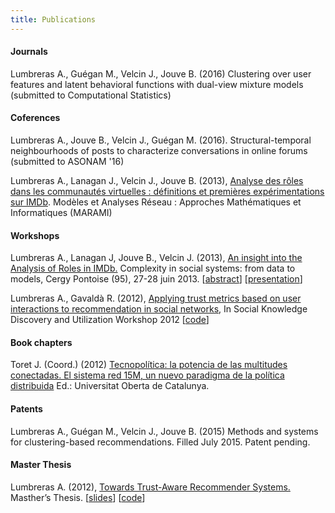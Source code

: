 ```yaml
---
title: Publications
---
```

#### Journals

Lumbreras A., Guégan M., Velcin J., Jouve B. (2016) Clustering over user features and latent behavioral functions with dual-view mixture models (submitted to Computational Statistics)

#### Coferences

Lumbreras A., Jouve B., Velcin J., Guégan M. (2016). Structural-temporal neighbourhoods of posts to characterize conversations in online forums (submitted to ASONAM '16)

Lumbreras A., Lanagan J., Velcin J.,  Jouve B. (2013), [Analyse des rôles dans les communautés virtuelles : définitions et premières expérimentations sur IMDb](http://arxiv.org/ftp/arxiv/papers/1309/1309.7187.pdf).   Modèles et Analyses Réseau : Approches Mathématiques et Informatiques (MARAMI)

#### Workshops

Lumbreras A., Lanagan J, Jouve B., Velcin J. (2013), [An insight into the Analysis of Roles in IMDb.](http://complexity-in-social-systems.u-cergy.fr/?page_id=326) Complexity in social systems: from data to models, Cergy Pontoise (95), 27-28 juin 2013. [[abstract](http://albertolumbreras.net/files/Lumbreras_et_al_2013_1.pdf)] [[presentation](http://albertolumbreras.net/files/Lumbreras_et_al_2013_1_slides.pdf)]

Lumbreras A., Gavaldà R. (2012), [Applying trust metrics based on user interactions to recommendation in social networks](http://albertolumbreras.net/files/Lumbreras_Gavalda_ASONAM_2012_extversion.pdf), In Social Knowledge Discovery and Utilization Workshop 2012 [[code](https://bitbucket.org/alberto.lumbreras/a-trust-aware-recommender-for-twitter)]


#### Book chapters

Toret J. (Coord.) (2012) [Tecnopolítica: la potencia de las multitudes conectadas. El sistema red 15M, un nuevo paradigma de la política distribuida](http://journals.uoc.edu/index.php/in3-working-paper-series/article/view/1878) Ed.: Universitat Oberta de Catalunya.

#### Patents

Lumbreras A., Guégan M., Velcin J., Jouve B. (2015) Methods and systems for clustering-based recommendations. Filled July 2015. Patent pending.

#### Master Thesis

Lumbreras A. (2012), [Towards Trust-Aware Recommender Systems.](http://albertolumbreras.net/files/Lumbreras_MasterThesis.pdf) Masther’s Thesis. [[slides](http://www.slideshare.net/anarcaster/towards-trustaware-recommender-systems)] [[code](https://bitbucket.org/alberto.lumbreras/a-trust-aware-recommender-for-twitter)]